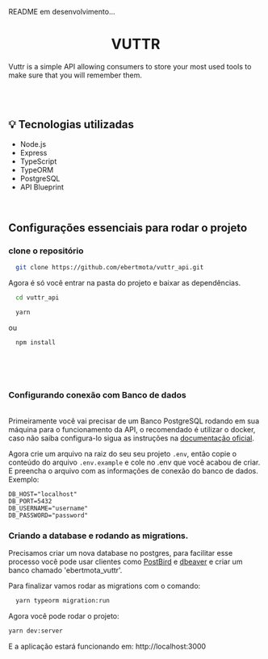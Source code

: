 README em desenvolvimento...


<h1 align="center">VUTTR</h1>

Vuttr is a simple API allowing consumers to store your most used tools to make sure that you will remember them.

<br />
<br />


## :bulb: Tecnologias utilizadas
 
 * Node.js
 * Express
 * TypeScript
 * TypeORM
 * PostgreSQL
 * API Blueprint

<br />


<h2>Configurações essenciais para rodar o projeto</h2>
<h3>clone o repositório</h3>

```sh
  git clone https://github.com/ebertmota/vuttr_api.git
```
Agora é só você entrar na pasta do projeto e baixar as dependências.
 
```sh
  cd vuttr_api
```


```sh
  yarn 
 ```
 
 ou

```sh
  npm install
  
  ```
<br />
<br />
  
<h3>Configurando conexão com Banco de dados</h3>
<br />
  Primeiramente você vai precisar de um Banco PostgreSQL rodando em sua máquina para o funcionamento da API, o recomendado é utilizar o docker, caso não saiba configura-lo sigua as instruções na <a href="https://docs.docker.com/engine/examples/postgresql_service/">documentação oficial</a>.
 
 Agora crie um arquivo na raiz do seu seu projeto ```.env```, então copie o conteúdo do arquivo ```.env.example``` e cole no .env que você acabou de criar.
E preencha o arquivo com as informações de conexão do banco de dados. Exemplo:
 ```
DB_HOST="localhost"
DB_PORT=5432
DB_USERNAME="username"
DB_PASSWORD="password"

```

<h3>Criando a database e rodando as migrations.</h3>
Precisamos criar um nova database no postgres, para facilitar esse processo você pode usar clientes como <a href="https://www.electronjs.org/apps/postbird">PostBird</a> e  <a href="https://dbeaver.io/">dbeaver</a> e criar um banco chamado 'ebertmota_vuttr'.

Para finalizar vamos rodar as migrations com o comando:
```bash
  yarn typeorm migration:run
```

Agora você pode rodar o projeto:
```bash
yarn dev:server
```
E a aplicação estará funcionando em: http://localhost:3000
